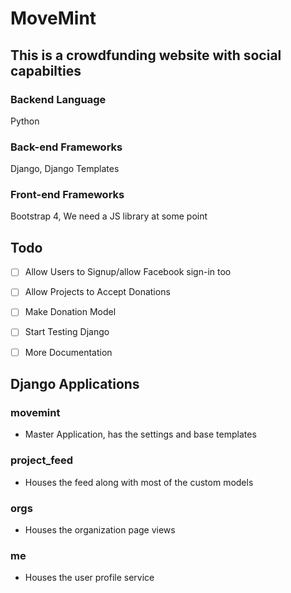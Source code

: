 # MoveMint #

## This is a crowdfunding website with social capabilties ##

### Backend Language ###

Python

### Back-end Frameworks ###

Django, Django Templates

### Front-end Frameworks ###

Bootstrap 4, We need a JS library at some point

## Todo ##

- [ ] Allow Users to Signup/allow Facebook sign-in too
- [ ] Allow Projects to Accept Donations
- [ ] Make Donation Model
- [ ] Start Testing Django
- [ ] More Documentation


## Django Applications ##

### movemint ###

- Master Application, has the settings and base templates

### project_feed ###

- Houses the feed along with most of the custom models

### orgs ###

- Houses the organization page views

### me ###

- Houses the user profile service
